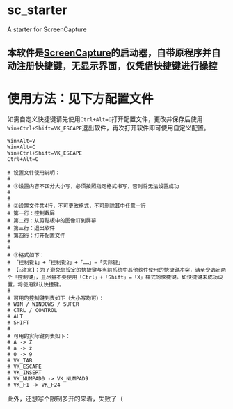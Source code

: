 # sc_starter
A starter for ScreenCapture

## 本软件是[ScreenCapture](https://github.com/xland/ScreenCapture)的启动器，自带原程序并自动注册快捷键，无显示界面，仅凭借快捷键进行操控

# 使用方法：见下方配置文件

如需自定义快捷键请先使用`Ctrl+Alt=O`打开配置文件，更改并保存后使用`Win+Ctrl+Shift=VK_ESCAPE`退出软件，再次打开软件即可使用自定义配置。

```
Win+Alt=V
Win+Alt=C
Win+Ctrl+Shift=VK_ESCAPE
Ctrl+Alt=O

# 设置文件使用说明：
#
# ①设置内容不区分大小写，必须按照指定格式书写，否则将无法设置成功
#
#
# ②设置文件共4行，不可更改格式，不可删除其中任意一行
# 第一行：控制截屏
# 第二行：从剪贴板中的图像钉到屏幕
# 第三行：退出软件
# 第四行：打开配置文件
#
#
# ③格式如下：
# 「控制键1」+「控制键2」+「……」=「实际键」
# 【⚠️注意】：为了避免您设定的快捷键与当前系统中其他软件使用的快捷键冲突，请至少选定两个「控制键」，且尽量不要使用「Ctrl」+「Shift」=「X」样式的快捷键。如快捷键未成功设置，将使用默认快捷键。
#
# 可用的控制键列表如下（大小写均可）：
# WIN / WINDOWS / SUPER
# CTRL / CONTROL
# ALT
# SHIFT
#
# 可用的实际键列表如下：
# A -> Z
# a -> z
# 0 -> 9
# VK_TAB
# VK_ESCAPE
# VK_INSERT
# VK_NUMPAD0 -> VK_NUMPAD9
# VK_F1 -> VK_F24

```

此外，还想写个限制多开的来着，失败了（
